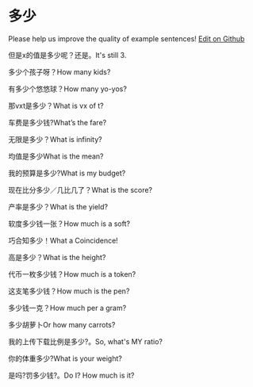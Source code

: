 # 多少

Please help us improve the quality of example sentences! [Edit on Github](https://github.com/jiyushe/jiyu-example-sentence-source/blob/main/chinese/duoshao.md)

<p><span class="chinese">但是x的值是多少呢？还是。</span><span class="english">It's still 3.</span></p>

<p><span class="chinese">多少个孩子呀？</span><span class="english">How many kids?</span></p>

<p><span class="chinese">有多少个悠悠球？</span><span class="english">How many yo-yos?</span></p>

<p><span class="chinese">那vxt是多少？</span><span class="english">What is vx of t?</span></p>

<p><span class="chinese">车费是多少钱?</span><span class="english">What’s the fare?</span></p>

<p><span class="chinese">无限是多少？</span><span class="english">What is infinity?</span></p>

<p><span class="chinese">均值是多少</span><span class="english">What is the mean?</span></p>

<p><span class="chinese">我的预算是多少?</span><span class="english">What is my budget?</span></p>

<p><span class="chinese">现在比分多少／几比几了？</span><span class="english">What is the score?</span></p>

<p><span class="chinese">产率是多少？</span><span class="english">What is the yield?</span></p>

<p><span class="chinese">软度多少钱一张？</span><span class="english">How much is a soft?</span></p>

<p><span class="chinese">巧合知多少！</span><span class="english">What a Coincidence!</span></p>

<p><span class="chinese">高是多少？</span><span class="english">What is the height?</span></p>

<p><span class="chinese">代币一枚多少钱？</span><span class="english">How much is a token?</span></p>

<p><span class="chinese">这支笔多少钱？</span><span class="english">How much is the pen?</span></p>

<p><span class="chinese">多少钱一克？</span><span class="english">How much per a gram?</span></p>

<p><span class="chinese">多少胡萝卜</span><span class="english">Or how many carrots?</span></p>

<p><span class="chinese">我的上传下载比例是多少?。</span><span class="english">So, what's MY ratio?</span></p>

<p><span class="chinese">你的体重多少?</span><span class="english">What is your weight?</span></p>

<p><span class="chinese">是吗?罚多少钱?。</span><span class="english">Do I? How much is it?</span></p>

